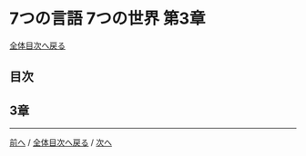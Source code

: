 # 7つの言語 7つの世界 第3章
[全体目次へ戻る](index.md)
## 目次

## 3章

***

[前へ](c2.md) /
[全体目次へ戻る](index.md) /
[次へ](c4.md)
